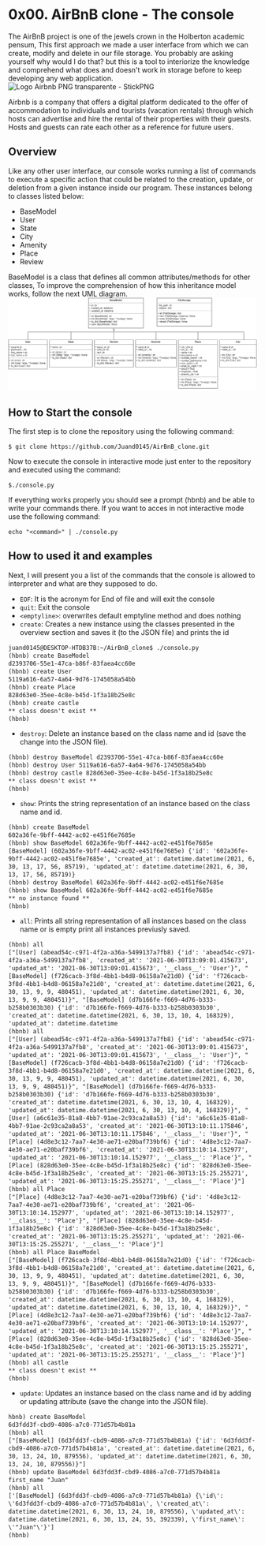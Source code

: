 # 0x00. AirBnB clone - The console
The AirBnB project is one of the jewels crown in the Holberton academic pensum, This first approach we made a user interface from which we can create, modify and delete in our file storage.  You probably are asking yourself why would I do that? but this is a tool to interiorize the knowledge and comprehend what does and doesn't work in storage before to keep developing any web application.
![Logo Airbnb PNG transparente - StickPNG](http://assets.stickpng.com/images/580b57fcd9996e24bc43c513.png)

Airbnb is a company that offers a digital platform dedicated to the offer of accommodation to individuals and tourists (vacation rentals) through which hosts can advertise and hire the rental of their properties with their guests. Hosts and guests can rate each other as a reference for future users.

## Overview
Like any other user interface, our console works running a list of commands to execute a specific action that could be related to the creation, update, or deletion from a given instance inside our program. These instances belong to classes listed below:
 - BaseModel
 - User
 - State
 - City
 - Amenity
 - Place 
- Review

BaseModel is a class that defines all common attributes/methods for other classes, To improve the comprehension of how this inheritance model works, follow the next UML diagram.
![enter image description here](https://github.com/Juand0145/AirBnB_clone/blob/main/Untitled%20Diagram.png?raw=true)

## How to Start the console
The first step is to clone the repository using the following command:

    $ git clone https://github.com/Juand0145/AirBnB_clone.git
   Now to execute the console in interactive mode just enter to the repository and executed using the command:  

    $./console.py
   If everything works properly you should see a prompt (hbnb) and be able to write your commands there. If you want to acces in not interactive mode use the following command:

    echo "<command>" | ./console.py

## How to used it and examples
Next, I will present you a list of the commands that the console is allowed to interpreter and what are they supposed to do.

 - `EOF`: It is the acronym for End of file and will exit the console
 - `quit`: Exit the console
 - `<emptyline>`: overwrites default emptyline method and does nothing 
 - `create`: Creates a new instance using the classes presented in the overview section and saves it (to the JSON file) and prints the id
```
juand0145@DESKTOP-HTDB37B:~/AirBnB_clone$ ./console.py 
(hbnb) create BaseModel
d2393706-55e1-47ca-b86f-83faea4cc60e
(hbnb) create User
5119a616-6a57-4a64-9d76-1745058a54bb
(hbnb) create Place
828d63e0-35ee-4c8e-b45d-1f3a18b25e8c
(hbnb) create castle
** class doesn't exist **
(hbnb) 
```
 - `destroy`: Delete an instance based on the class name and id (save the change into the JSON file).
 ```
(hbnb) destroy BaseModel d2393706-55e1-47ca-b86f-83faea4cc60e
(hbnb) destroy User 5119a616-6a57-4a64-9d76-1745058a54bb
(hbnb) destroy castle 828d63e0-35ee-4c8e-b45d-1f3a18b25e8c
** class doesn't exist **
(hbnb) 
```
 - `show`: Prints the string representation of an instance based on the class name and id.
  ```
(hbnb) create BaseModel
602a36fe-9bff-4442-ac02-e451f6e7685e
(hbnb) show BaseModel 602a36fe-9bff-4442-ac02-e451f6e7685e
[BaseModel] (602a36fe-9bff-4442-ac02-e451f6e7685e) {'id': '602a36fe-9bff-4442-ac02-e451f6e7685e', 'created_at': datetime.datetime(2021, 6, 30, 13, 17, 56, 85719), 'updated_at': datetime.datetime(2021, 6, 30, 13, 17, 56, 85719)}
(hbnb) destroy BaseModel 602a36fe-9bff-4442-ac02-e451f6e7685e
(hbnb) show BaseModel 602a36fe-9bff-4442-ac02-e451f6e7685e
** no instance found **
(hbnb) 
 
```
 - `all`: Prints all string representation of all instances based on the class name or is empty print all instances previusly saved.
 ```
(hbnb) all
["[User] (abead54c-c971-4f2a-a36a-5499137a7fb8) {'id': 'abead54c-c971-4f2a-a36a-5499137a7fb8', 'created_at': '2021-06-30T13:09:01.415673', 'updated_at': '2021-06-30T13:09:01.415673', '__class__': 'User'}", "[BaseModel] (f726cacb-3f8d-4bb1-b4d8-06158a7e21d0) {'id': 'f726cacb-3f8d-4bb1-b4d8-06158a7e21d0', 'created_at': datetime.datetime(2021, 6, 30, 13, 9, 9, 480451), 'updated_at': datetime.datetime(2021, 6, 30, 13, 9, 9, 480451)}", "[BaseModel] (d7b166fe-f669-4d76-b333-b258b0303b30) {'id': 'd7b166fe-f669-4d76-b333-b258b0303b30', 'created_at': datetime.datetime(2021, 6, 30, 13, 10, 4, 168329), 'updated_at': datetime.datetime
(hbnb) all
["[User] (abead54c-c971-4f2a-a36a-5499137a7fb8) {'id': 'abead54c-c971-4f2a-a36a-5499137a7fb8', 'created_at': '2021-06-30T13:09:01.415673', 'updated_at': '2021-06-30T13:09:01.415673', '__class__': 'User'}", "[BaseModel] (f726cacb-3f8d-4bb1-b4d8-06158a7e21d0) {'id': 'f726cacb-3f8d-4bb1-b4d8-06158a7e21d0', 'created_at': datetime.datetime(2021, 6, 30, 13, 9, 9, 480451), 'updated_at': datetime.datetime(2021, 6, 30, 13, 9, 9, 480451)}", "[BaseModel] (d7b166fe-f669-4d76-b333-b258b0303b30) {'id': 'd7b166fe-f669-4d76-b333-b258b0303b30', 'created_at': datetime.datetime(2021, 6, 30, 13, 10, 4, 168329), 'updated_at': datetime.datetime(2021, 6, 30, 13, 10, 4, 168329)}", "[User] (a6c61e35-81a8-4bb7-91ae-2c93ca2a8a53) {'id': 'a6c61e35-81a8-4bb7-91ae-2c93ca2a8a53', 'created_at': '2021-06-30T13:10:11.175846', 'updated_at': '2021-06-30T13:10:11.175846', '__class__': 'User'}", "[Place] (4d8e3c12-7aa7-4e30-ae71-e20baf739bf6) {'id': '4d8e3c12-7aa7-4e30-ae71-e20baf739bf6', 'created_at': '2021-06-30T13:10:14.152977', 'updated_at': '2021-06-30T13:10:14.152977', '__class__': 'Place'}", "[Place] (828d63e0-35ee-4c8e-b45d-1f3a18b25e8c) {'id': '828d63e0-35ee-4c8e-b45d-1f3a18b25e8c', 'created_at': '2021-06-30T13:15:25.255271', 'updated_at': '2021-06-30T13:15:25.255271', '__class__': 'Place'}"]
(hbnb) all Place
["[Place] (4d8e3c12-7aa7-4e30-ae71-e20baf739bf6) {'id': '4d8e3c12-7aa7-4e30-ae71-e20baf739bf6', 'created_at': '2021-06-30T13:10:14.152977', 'updated_at': '2021-06-30T13:10:14.152977', '__class__': 'Place'}", "[Place] (828d63e0-35ee-4c8e-b45d-1f3a18b25e8c) {'id': '828d63e0-35ee-4c8e-b45d-1f3a18b25e8c', 'created_at': '2021-06-30T13:15:25.255271', 'updated_at': '2021-06-30T13:15:25.255271', '__class__': 'Place'}"]
(hbnb) all Place BaseModel
["[BaseModel] (f726cacb-3f8d-4bb1-b4d8-06158a7e21d0) {'id': 'f726cacb-3f8d-4bb1-b4d8-06158a7e21d0', 'created_at': datetime.datetime(2021, 6, 30, 13, 9, 9, 480451), 'updated_at': datetime.datetime(2021, 6, 30, 13, 9, 9, 480451)}", "[BaseModel] (d7b166fe-f669-4d76-b333-b258b0303b30) {'id': 'd7b166fe-f669-4d76-b333-b258b0303b30', 'created_at': datetime.datetime(2021, 6, 30, 13, 10, 4, 168329), 'updated_at': datetime.datetime(2021, 6, 30, 13, 10, 4, 168329)}", "[Place] (4d8e3c12-7aa7-4e30-ae71-e20baf739bf6) {'id': '4d8e3c12-7aa7-4e30-ae71-e20baf739bf6', 'created_at': '2021-06-30T13:10:14.152977', 'updated_at': '2021-06-30T13:10:14.152977', '__class__': 'Place'}", "[Place] (828d63e0-35ee-4c8e-b45d-1f3a18b25e8c) {'id': '828d63e0-35ee-4c8e-b45d-1f3a18b25e8c', 'created_at': '2021-06-30T13:15:25.255271', 'updated_at': '2021-06-30T13:15:25.255271', '__class__': 'Place'}"]
(hbnb) all castle
** class doesn't exist **
(hbnb) 
```
 - `update`: Updates an instance based on the class name and id by adding or updating attribute (save the change into the JSON file).
 ```
hbnb) create BaseModel
6d3fdd3f-cbd9-4086-a7c0-771d57b4b81a
(hbnb) all
["[BaseModel] (6d3fdd3f-cbd9-4086-a7c0-771d57b4b81a) {'id': '6d3fdd3f-cbd9-4086-a7c0-771d57b4b81a', 'created_at': datetime.datetime(2021, 6, 30, 13, 24, 10, 879556), 'updated_at': datetime.datetime(2021, 6, 30, 13, 24, 10, 879556)}"]
(hbnb) update BaseModel 6d3fdd3f-cbd9-4086-a7c0-771d57b4b81a first_name "Juan"
(hbnb) all
['[BaseModel] (6d3fdd3f-cbd9-4086-a7c0-771d57b4b81a) {\'id\': \'6d3fdd3f-cbd9-4086-a7c0-771d57b4b81a\', \'created_at\': datetime.datetime(2021, 6, 30, 13, 24, 10, 879556), \'updated_at\': datetime.datetime(2021, 6, 30, 13, 24, 55, 392339), \'first_name\': \'"Juan"\'}']
(hbnb) 
```